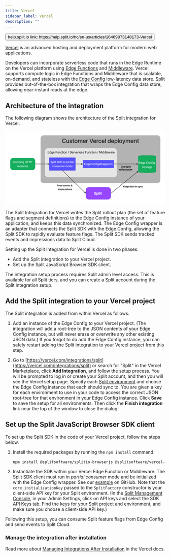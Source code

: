 ```yaml
---
title: Vercel
sidebar_label: Vercel
description: ""
---
```


<p>
  <button style={{borderRadius:'8px', border:'1px', fontFamily:'Courier New', fontWeight:'800', textAlign:'left'}}> help.split.io link: https://help.split.io/hc/en-us/articles/16469873148173-Vercel </button>
</p>

[Vercel](https://vercel.com/) is an advanced hosting and deployment platform for modern web applications.

Developers can incorporate serverless code that runs in the Edge Runtime on the Vercel platform using [Edge Functions](https://vercel.com/docs/concepts/functions/edge-functions) and [Middleware](https://vercel.com/docs/concepts/functions/edge-middleware). Vercel supports compute logic in Edge Functions and Middleware that is scalable, on-demand, and stateless with the [Edge Config](https://vercel.com/docs/storage/edge-config) low-latency data store. Split provides out-of-the-box integration that wraps the Edge Config data store, allowing near-instant reads at the edge.

## Architecture of the integration

The following diagram shows the architecture of the Split integration for Vercel.

![Vercel Split integration architecture diagram](./static/vercel-architecture-diagram.png)

The Split Integration for Vercel writes the Split rollout plan (the set of feature flags and segment definitions) to the Edge Config instance of your application, and keeps this data synchronized. The Edge Config wrapper is an adapter that connects the Split SDK with the Edge Config, allowing the Split SDK to rapidly evaluate feature flags. The Split SDK sends tracked events and impressions data to Split Cloud.

Setting up the Split Integration for Vercel is done in two phases:

* Add the Split integration to your Vercel project.
* Set up the Split JavaScript Browser SDK client.

The integration setup process requires Split admin level access. This is available for all Split tiers, and you can create a Split account during the Split integration setup.

## Add the Split integration to your Vercel project

The Split integration is added from within Vercel as follows.

1. Add an instance of the Edge Config to your Vercel project. (The integration will add a root-tree to the JSON contents of your Edge Config instance, but will never erase or overwrite any other existing JSON data.) If you forgot to do add the Edge Config instance, you can safely restart adding the Split integration to your Vercel project from this step.

2. Go to [https://vercel.com/integrations/split](https://vercel.com/integrations/split) or search for "Split" in the Vercel Marketplace, click **Add Integration**, and follow the setup process. You will be prompted to log in or create your Split account, and then you will see the Vercel setup page. Specify each [Split environment](https://help.split.io/hc/en-us/articles/360019915771-Environments) and choose the Edge Config instance that each should sync to. You are given a key for each environment to use in your code to access the correct JSON root-tree for that environment in your Edge Config instance. Click **Save** to save the setup for all environments. Then click the **Finish integration** link near the top of the window to close the dialog.

## Set up the Split JavaScript Browser SDK client

To set up the Split SDK in the code of your Vercel project, follow the steps below.

1. Install the required packages by running the `npm install` command.

<ul>

```bash
npm install @splitsoftware/splitio-browserjs @splitsoftware/vercel-integration-utils @vercel/edge-config
```

</ul>

2. Instantiate the SDK within your Vercel Edge Function or Middleware. The Split SDK client must run in _partial consumer_ mode and be initialized with the Edge Config wrapper. See our [example](https://github.com/splitio/vercel-integration-utils/tree/main/example/pages/api/get-treatment.js) on GitHub. Note that the `core.initializationKey` passed to the `SplitFactory` constructor is your client-side API key for your Split environment. (In the [Split Management Console](https://app.split.io), in your Admin Settings, click on API keys and select the SDK API Keys tab. Find the keys for your Split project and environment, and make sure you choose a client-side API key.)

Following this setup, you can consume Split feature flags from Edge Config and send events to Split Cloud.

### Manage the integration after installation

Read more about [Managing Integrations After Installation](https://vercel.com/docs/integrations/using-an-integration/manage-integration) in the Vercel docs.
